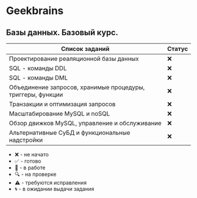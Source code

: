 # Geekbrains

## Базы данных. Базовый курс.

| Список заданий                                              | Статус |
| ----------------------------------------------------------- | ------ |
| Проектирование реаляционной базы данных                     | :x:    |
| SQL - команды DDL                                           | :x:    |
| SQL - команды DML                                           | :x:    |
| Объединение запросов, хранимые процедуры, триггеры, функции | :x:    |
| Транзакции и оптимизация запросов                           | :x:    |
| Масштабирование MySQL и noSQL                               | :x:    |
| Обзор движков MySQL, управление и обслуживание              | :x:    |
| Альтернативные СуБД и функциональные надстройки             | :x:    |

-   :x: - не начато
-   :white_check_mark: - готово
-   :memo: - в работе
-   :mag: - на проверке
-   :warning: - требуются исправления
-   :cyclone: - в ожидании выдачи задания
